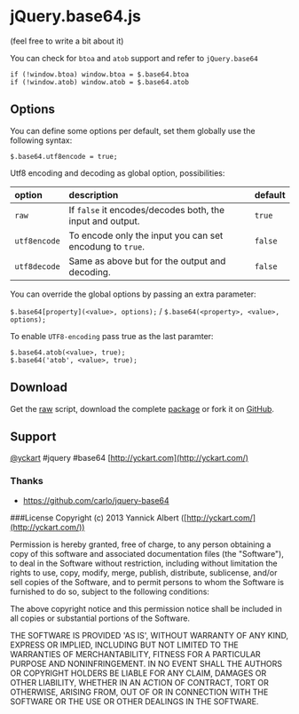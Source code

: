 # jQuery.base64.js
(feel free to write a bit about it)

You can check for `btoa` and `atob` support and refer to `jQuery.base64`

    if (!window.btoa) window.btoa = $.base64.btoa
    if (!window.atob) window.atob = $.base64.atob

## Options
You can define some options per default, set them globally use the following syntax:

`$.base64.utf8encode = true;`

Utf8 encoding and decoding as global option, possibilities:

| option | description | default |
|:--|:--|:--|
| `raw` |  If `false` it encodes/decodes both, the input and output. | `true` |
| `utf8encode` |  To encode only the input you can set encodung to `true`. | `false` |
| `utf8decode` | Same as above but for the output and decoding. | `false` |

You can override the global options by passing an extra parameter:

`$.base64[property](<value>, options);` / `$.base64(<property>, <value>, options);`

To enable `UTF8-encoding` pass true as the last paramter:

    $.base64.atob(<value>, true);
    $.base64('atob', <value>, true);

## Download
Get the [raw](https://raw.github.com/yckart/jquery.base64.js/master/jquery.base64.js) script, download the complete [package](https://github.com/yckart/jquery.base64.js/zipball/master) or fork it on [GitHub](https://github.com/yckart/jquery.base64.js/).

## Support

 [@yckart](http://twitter.com/yckart) #jquery #base64
 [http://yckart.com](http://yckart.com/)

### Thanks
- https://github.com/carlo/jquery-base64

###License
Copyright (c) 2013 Yannick Albert ([http://yckart.com/](http://yckart.com/))

Permission is hereby granted, free of charge, to any person obtaining a copy of this software and associated documentation files (the "Software"), to deal in the Software without restriction, including without limitation the rights to use, copy, modify, merge, publish, distribute, sublicense, and/or sell copies of the Software, and to permit persons to whom the Software is furnished to do so, subject to the following conditions:

The above copyright notice and this permission notice shall be included in all copies or substantial portions of the Software.

THE SOFTWARE IS PROVIDED 'AS IS', WITHOUT WARRANTY OF ANY KIND, EXPRESS OR IMPLIED, INCLUDING BUT NOT LIMITED TO THE WARRANTIES OF MERCHANTABILITY, FITNESS FOR A PARTICULAR PURPOSE AND NONINFRINGEMENT. IN NO EVENT SHALL THE AUTHORS OR COPYRIGHT HOLDERS BE LIABLE FOR ANY CLAIM, DAMAGES OR OTHER LIABILITY, WHETHER IN AN ACTION OF CONTRACT, TORT OR OTHERWISE, ARISING FROM, OUT OF OR IN CONNECTION WITH THE SOFTWARE OR THE USE OR OTHER DEALINGS IN THE SOFTWARE.
